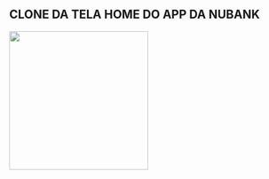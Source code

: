 ## CLONE DA TELA HOME DO APP DA NUBANK
<div>
  <img height:"200" width="250" src="https://github.com/Saullo-Programador/Primeiro_App/assets/117048929/09a2f1af-065b-49ac-a3f8-045e5fad2615"/>
</div>
